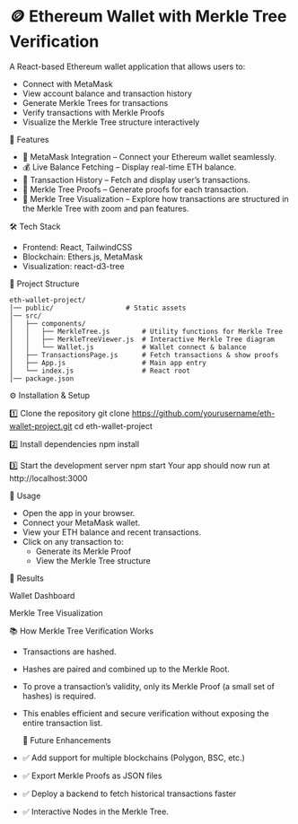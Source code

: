 # 🪙 Ethereum Wallet with Merkle Tree Verification

A React-based Ethereum wallet application that allows users to:
- Connect with MetaMask
- View account balance and transaction history
- Generate Merkle Trees for transactions
- Verify transactions with Merkle Proofs
- Visualize the Merkle Tree structure interactively

🚀 Features

- 🔑 MetaMask Integration – Connect your Ethereum wallet seamlessly.
- 💰 Live Balance Fetching – Display real-time ETH balance.
- 📜 Transaction History – Fetch and display user’s transactions.
- 🌳 Merkle Tree Proofs – Generate proofs for each transaction.
- 🎨 Merkle Tree Visualization – Explore how transactions are structured in the Merkle         Tree with zoom and pan features.



🛠️ Tech Stack

- Frontend: React, TailwindCSS
- Blockchain: Ethers.js, MetaMask
- Visualization: react-d3-tree



📂 Project Structure
```plaintext
eth-wallet-project/
│── public/                  # Static assets
│── src/
│   ├── components/
│   │   ├── MerkleTree.js        # Utility functions for Merkle Tree
│   │   ├── MerkleTreeViewer.js  # Interactive Merkle Tree diagram
│   │   └── Wallet.js            # Wallet connect & balance
│   ├── TransactionsPage.js      # Fetch transactions & show proofs
│   ├── App.js                   # Main app entry
│   └── index.js                 # React root
│── package.json
```



⚙️ Installation & Setup

1️⃣ Clone the repository
git clone https://github.com/yourusername/eth-wallet-project.git
cd eth-wallet-project

2️⃣ Install dependencies
npm install

3️⃣ Start the development server
npm start
Your app should now run at http://localhost:3000



🔑 Usage

- Open the app in your browser.
- Connect your MetaMask wallet.
- View your ETH balance and recent transactions.
- Click on any transaction to:
   - Generate its Merkle Proof
   - View the Merkle Tree structure



 📜 Results 

 Wallet Dashboard


 Merkle Tree Visualization
 


 📚 How Merkle Tree Verification Works

- Transactions are hashed.
- Hashes are paired and combined up to the Merkle Root.
- To prove a transaction’s validity, only its Merkle Proof (a small set of hashes) is     required.
- This enables efficient and secure verification without exposing the entire              transaction list.



  🧩 Future Enhancements

- ✅ Add support for multiple blockchains (Polygon, BSC, etc.)
- ✅ Export Merkle Proofs as JSON files
- ✅ Deploy a backend to fetch historical transactions faster
- ✅ Interactive Nodes in the Merkle Tree.
 



